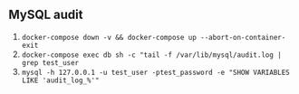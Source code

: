 ## MySQL audit

1. `docker-compose down -v && docker-compose up --abort-on-container-exit`
2. `docker-compose exec db sh -c "tail -f /var/lib/mysql/audit.log | grep test_user`
3. `mysql -h 127.0.0.1 -u test_user -ptest_password -e "SHOW VARIABLES LIKE 'audit_log_%'"`
